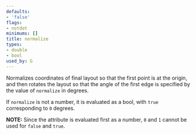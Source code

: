 ```yaml
---
defaults:
- 'false'
flags:
- notdot
minimums: []
title: normalize
types:
- double
- bool
used_by: G
---
```

Normalizes coordinates of final layout so that the first point is at the
origin, and then rotates the layout so that the angle of the first edge is
specified by the value of `normalize` in degrees.

If `normalize` is not a number, it is evaluated as a bool, with `true`
corresponding to `0` degrees.

**NOTE:** Since the attribute is evaluated first as a number, `0` and `1`
cannot be used for `false` and `true`.
